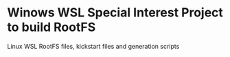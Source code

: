 # Winows WSL Special Interest Project to build RootFS

Linux WSL RootFS files, kickstart files and generation scripts
